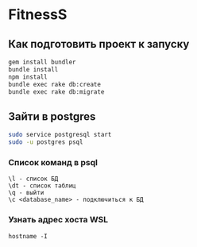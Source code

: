 # FitnessS

## Как подготовить проект к запуску
```bash
gem install bundler
bundle install
npm install
bundle exec rake db:create
bundle exec rake db:migrate
```

## Зайти в postgres
```bash
sudo service postgresql start
sudo -u postgres psql
```

### Список команд в psql
```
\l - список БД
\dt - список таблиц
\q - выйти
\с <database_name> - подключиться к БД
```

### Узнать адрес хоста WSL
`hostname -I`